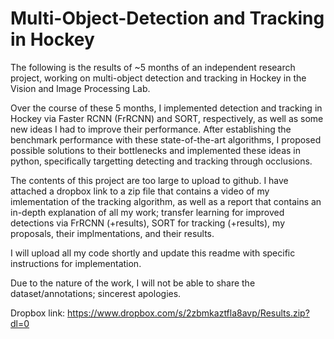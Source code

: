 # Multi-Object-Detection and Tracking in Hockey

The following is the results of ~5 months of an independent research project, working on multi-object detection and tracking in Hockey in the Vision and Image Processing Lab.

Over the course of these 5 months, I implemented detection and tracking in Hockey via Faster RCNN (FrRCNN) and SORT, respectively, as well as some new ideas I had to improve their performance. After establishing the benchmark performance with these state-of-the-art algorithms, I proposed possible solutions to their bottlenecks and implemented these ideas in python, specifically targetting detecting and tracking through occlusions. 

The contents of this project are too large to upload to github. I have attached a dropbox link to a zip file
that contains a video of my imlementation of the tracking algorithm, as well as a report that contains an in-depth explanation
of all my work; transfer learning for improved detections via FrRCNN (+results), SORT for tracking (+results), my proposals,
their implmentations, and their results. 

I will upload all my code shortly and update this readme with specific instructions for implementation.

Due to the nature of the work, I will not be able to share the dataset/annotations; sincerest apologies.

Dropbox link: https://www.dropbox.com/s/2zbmkaztfla8avp/Results.zip?dl=0
